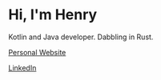 # Hi, I'm Henry
Kotlin and Java developer. Dabbling in Rust.

[Personal Website](https://thabnir.github.io/)

[LinkedIn](https://linkedin.com/in/henry-lefebvre-b1897b22a)
